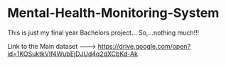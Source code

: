 # Mental-Health-Monitoring-System
This is just my final year Bachelors project... So,...nothing much!!!





Link to the Main dataset ---> https://drive.google.com/open?id=1KOSuktkVIf4WubEjDJUd4q2dXCbKd-Ak
